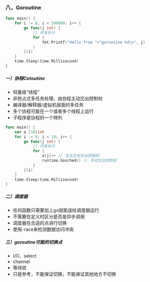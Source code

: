 ### 八，Goroutine

```go
func main() {
	for i := 0; i < 100000; i++ {
		go func(j int) {
			// 并发执行
			for {
				fmt.Printf("Hello from "+"goroutine %d\n", j)
			}
		}(i)
	}
	time.Sleep(time.Millisecond)
}
```

##### 一）协程Cotoutine

- 轻量级“线程”
- 非抢占式多任务处理，由协程主动交出控制权
- 编译器/解释器/虚拟机层面的多任务
- 多个协程可能在一个或者多个线程上运行
- 子程序是协程的一个特列

```go
func main() {
	var a [10]int
	for i := 0; i < 10; i++ {
		go func(j int) {
			// 并发执行
			for {
				a[j]++ // 无法主动交出控制权
				runtime.Gosched() // 手动交出控制权
			}
		}(i)
	}
	time.Sleep(time.Millisecond)
}
```

##### 二）调度器

- 任何函数只需要加上go就能送给调度器运行
- 不需要在定义时区分是否是异步调用
- 调度器在合适的点进行切换
- 使用-race来检测数据访问冲突

##### 三）goroutine可能的切换点

- I/O、select
- channel
- 等待锁
- 只是参考，不能保证切换，不能保证其他地方不切换